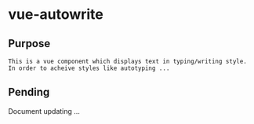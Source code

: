 # vue-autowrite

## Purpose
```
This is a vue component which displays text in typing/writing style. 
In order to acheive styles like autotyping ... 
```
## Pending
Document updating ...

